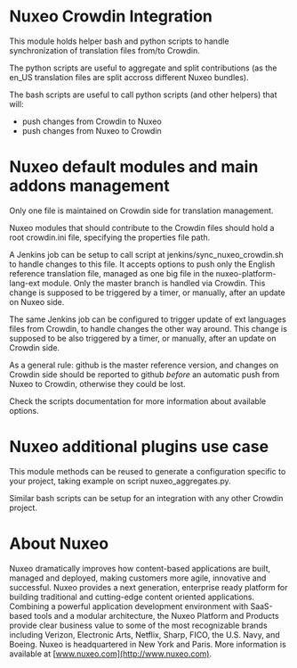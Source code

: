 # Nuxeo Crowdin Integration

This module holds helper bash and python scripts to handle
synchronization of translation files from/to Crowdin.

The python scripts are useful to aggregate and split contributions (as
the en_US translation files are split accross different Nuxeo
bundles).

The bash scripts are useful to call python scripts (and other helpers)
that will:
- push changes from Crowdin to Nuxeo
- push changes from Nuxeo to Crowdin

# Nuxeo default modules and main addons management

Only one file is maintained on Crowdin side for translation management.

Nuxeo modules that should contribute to the Crowdin files should hold
a root crowdin.ini file, specifying the properties file path.

A Jenkins job can be setup to call script at
jenkins/sync_nuxeo_crowdin.sh to handle changes to this file. It
accepts options to push only the English reference translation file,
managed as one big file in the nuxeo-platform-lang-ext module. Only
the master branch is handled via Crowdin. This change is supposed to
be triggered by a timer, or manually, after an update on Nuxeo side.

The same Jenkins job can be configured to trigger update of ext
languages files from Crowdin, to handle changes the other way
around. This change is supposed to be also triggered by a timer, or
manually, after an update on Crowdin side.

As a general rule: github is the master reference version, and changes
on Crowdin side should be reported to github *before* an automatic
push from Nuxeo to Crowdin, otherwise they could be lost.

Check the scripts documentation for more information about available
options.

# Nuxeo additional plugins use case

This module methods can be reused to generate a configuration specific
to your project, taking example on script nuxeo_aggregates.py.

Similar bash scripts can be setup for an integration with any other
Crowdin project.

# About Nuxeo

Nuxeo dramatically improves how content-based applications are built, managed and deployed, making customers more agile, innovative and successful. Nuxeo provides a next generation, enterprise ready platform for building traditional and cutting-edge content oriented applications. Combining a powerful application development environment with SaaS-based tools and a modular architecture, the Nuxeo Platform and Products provide clear business value to some of the most recognizable brands including Verizon, Electronic Arts, Netflix, Sharp, FICO, the U.S. Navy, and Boeing. Nuxeo is headquartered in New York and Paris. More information is available at [www.nuxeo.com](http://www.nuxeo.com).
